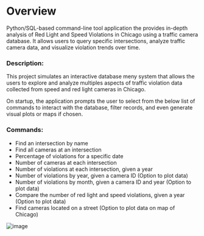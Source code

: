 # Overview
Python/SQL-based command-line tool application the provides in-depth analysis of Red Light and Speed Violations in Chicago using a traffic camera database. It allows users to query specific intersections, analyze traffic camera data, and visualize violation trends over time.

<h3 align="left">Description:</h3>
This project simulates an interactive database meny system that allows the users to explore and analyze multiples aspects of traffic violation data collected from speed and red light cameras in Chicago.  

On startup, the application prompts the user to select from the below list of commands to interact with the database, filter records, and even generate visual plots or maps if chosen.


<h3 align="left">Commands:</h3>

- Find an intersection by name  
- Find all cameras at an intersection  
- Percentage of violations for a specific date  
- Number of cameras at each intersection  
- Number of violations at each intersection, given a year  
- Number of violations by year, given a camera ID (Option to plot data)  
- Number of violations by month, given a camera ID and year (Option to plot data)  
- Compare the number of red light and speed violations, given a year (Option to plot data)  
- Find cameras located on a street (Option to plot data on map of Chicago)

![image](https://github.com/user-attachments/assets/528dafa9-8839-456e-8c47-a6eb89b9c5f6)
